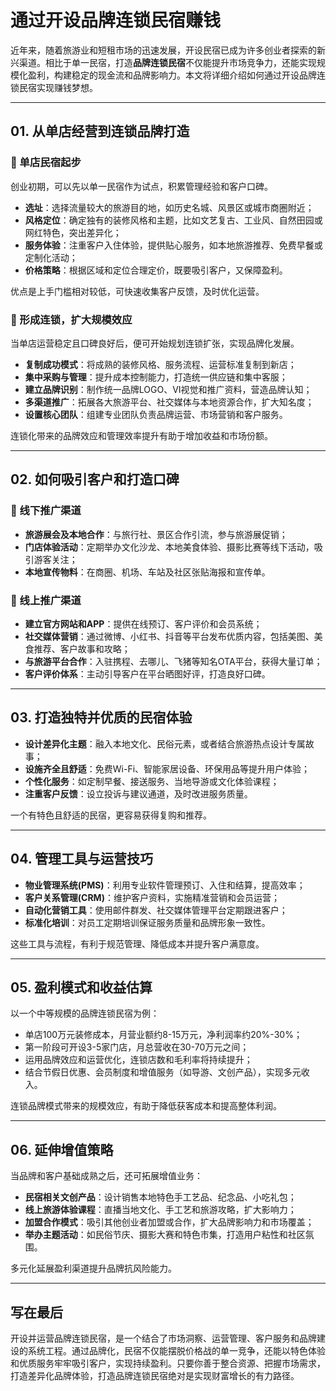 # 通过开设品牌连锁民宿赚钱

近年来，随着旅游业和短租市场的迅速发展，开设民宿已成为许多创业者探索的新兴渠道。相比于单一民宿，打造**品牌连锁民宿**不仅能提升市场竞争力，还能实现规模化盈利，构建稳定的现金流和品牌影响力。本文将详细介绍如何通过开设品牌连锁民宿实现赚钱梦想。

***

## 01. 从单店经营到连锁品牌打造

### 🔑 单店民宿起步

创业初期，可以先以单一民宿作为试点，积累管理经验和客户口碑。

- **选址**：选择流量较大的旅游目的地，如历史名城、风景区或城市商圈附近；
- **风格定位**：确定独有的装修风格和主题，比如文艺复古、工业风、自然田园或网红特色，突出差异化；
- **服务体验**：注重客户入住体验，提供贴心服务，如本地旅游推荐、免费早餐或定制化活动；
- **价格策略**：根据区域和定位合理定价，既要吸引客户，又保障盈利。

优点是上手门槛相对较低，可快速收集客户反馈，及时优化运营。

### 🏨 形成连锁，扩大规模效应

当单店运营稳定且口碑良好后，便可开始规划连锁扩张，实现品牌化发展。

- **复制成功模式**：将成熟的装修风格、服务流程、运营标准复制到新店；
- **集中采购与管理**：提升成本控制能力，打造统一供应链和集中客服；
- **建立品牌识别**：制作统一品牌LOGO、VI视觉和推广资料，营造品牌认知；
- **多渠道推广**：拓展各大旅游平台、社交媒体与本地资源合作，扩大知名度；
- **设置核心团队**：组建专业团队负责品牌运营、市场营销和客户服务。

连锁化带来的品牌效应和管理效率提升有助于增加收益和市场份额。

***

## 02. 如何吸引客户和打造口碑

### 📍 线下推广渠道

- **旅游展会及本地合作**：与旅行社、景区合作引流，参与旅游展促销；
- **门店体验活动**：定期举办文化沙龙、本地美食体验、摄影比赛等线下活动，吸引游客关注；
- **本地宣传物料**：在商圈、机场、车站及社区张贴海报和宣传单。

### 📱 线上推广渠道

- **建立官方网站和APP**：提供在线预订、客户评价和会员系统；
- **社交媒体营销**：通过微博、小红书、抖音等平台发布优质内容，包括美图、美食推荐、客户故事和攻略；
- **与旅游平台合作**：入驻携程、去哪儿、飞猪等知名OTA平台，获得大量订单；
- **客户评价体系**：主动引导客户在平台晒图好评，打造良好口碑。

***

## 03. 打造独特并优质的民宿体验

- **设计差异化主题**：融入本地文化、民俗元素，或者结合旅游热点设计专属故事；
- **设施齐全且舒适**：免费Wi-Fi、智能家居设备、环保用品等提升用户体验；
- **个性化服务**：如定制早餐、接送服务、当地导游或文化体验课程；
- **注重客户反馈**：设立投诉与建议通道，及时改进服务质量。

一个有特色且舒适的民宿，更容易获得复购和推荐。

***

## 04. 管理工具与运营技巧

- **物业管理系统(PMS)**：利用专业软件管理预订、入住和结算，提高效率；
- **客户关系管理(CRM)**：维护客户资料，实施精准营销和会员运营；
- **自动化营销工具**：使用邮件群发、社交媒体管理平台定期跟进客户；
- **标准化培训**：对员工定期培训保证服务质量和品牌形象一致性。

这些工具与流程，有利于规范管理、降低成本并提升客户满意度。

***

## 05. 盈利模式和收益估算

以一个中等规模的品牌连锁民宿为例：

- 单店100万元装修成本，月营业额约8-15万元，净利润率约20%-30%；
- 第一阶段可开设3-5家门店，月总营收在30-70万元之间；
- 运用品牌效应和运营优化，连锁店数和毛利率将持续提升；
- 结合节假日优惠、会员制度和增值服务（如导游、文创产品），实现多元收入。

连锁品牌模式带来的规模效应，有助于降低获客成本和提高整体利润。

***

## 06. 延伸增值策略

当品牌和客户基础成熟之后，还可拓展增值业务：

- **民宿相关文创产品**：设计销售本地特色手工艺品、纪念品、小吃礼包；
- **线上旅游体验课程**：直播当地文化、手工艺和旅游攻略，扩大影响力；
- **加盟合作模式**：吸引其他创业者加盟或合作，扩大品牌影响力和市场覆盖；
- **举办主题活动**：如民俗节庆、摄影大赛和特色市集，打造用户粘性和社区氛围。

多元化延展盈利渠道提升品牌抗风险能力。

***

## 写在最后

开设并运营品牌连锁民宿，是一个结合了市场洞察、运营管理、客户服务和品牌建设的系统工程。通过品牌化，民宿不仅能摆脱价格战的单一竞争，还能以特色体验和优质服务牢牢吸引客户，实现持续盈利。只要你善于整合资源、把握市场需求，打造差异化品牌体验，打造品牌连锁民宿绝对是实现财富增长的有力路径。